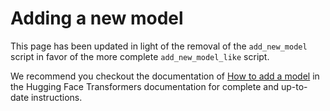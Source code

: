 <!---
Copyright 2020 The HuggingFace Team. All rights reserved.

Licensed under the Apache License, Version 2.0 (the "License");
you may not use this file except in compliance with the License.
You may obtain a copy of the License at

    http://www.apache.org/licenses/LICENSE-2.0

Unless required by applicable law or agreed to in writing, software
distributed under the License is distributed on an "AS IS" BASIS,
WITHOUT WARRANTIES OR CONDITIONS OF ANY KIND, either express or implied.
See the License for the specific language governing permissions and
limitations under the License.
-->

# Adding a new model

This page has been updated in light of the removal of the `add_new_model` script in favor of the more complete 
`add_new_model_like` script.

We recommend you checkout the documentation of [How to add a model](https://huggingface.co/docs/transformers/main/en/add_new_model)
in the Hugging Face Transformers documentation for complete and up-to-date instructions.
